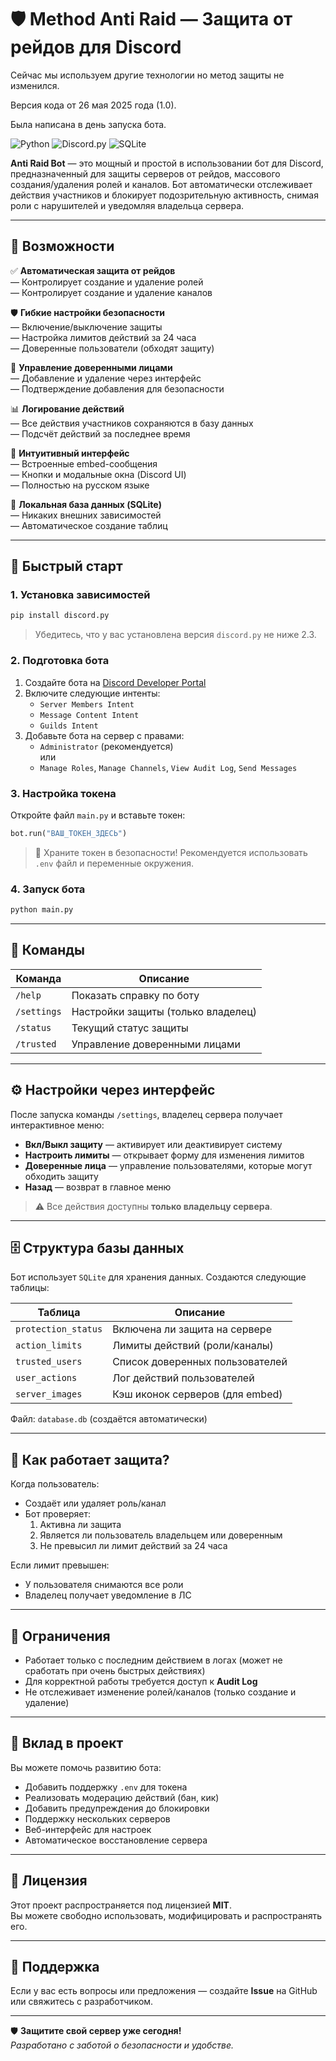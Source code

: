 # 🛡️ Method Anti Raid — Защита от рейдов для Discord

Сейчас мы используем другие технологии но метод защиты не изменился.

Версия кода от 26 мая 2025 года (1.0).

Была написана в день запуска бота.

![Python](https://img.shields.io/badge/Python-3.8%2B-blue)
![Discord.py](https://img.shields.io/badge/Discord.py-v2.3%2B-green)
![SQLite](https://img.shields.io/badge/Database-SQLite-lightgrey)

**Anti Raid Bot** — это мощный и простой в использовании бот для Discord, предназначенный для защиты серверов от рейдов, массового создания/удаления ролей и каналов. Бот автоматически отслеживает действия участников и блокирует подозрительную активность, снимая роли с нарушителей и уведомляя владельца сервера.

---

## 🔧 Возможности

✅ **Автоматическая защита от рейдов**  
— Контролирует создание и удаление ролей  
— Контролирует создание и удаление каналов  

🛡️ **Гибкие настройки безопасности**  
— Включение/выключение защиты  
— Настройка лимитов действий за 24 часа  
— Доверенные пользователи (обходят защиту)  

👥 **Управление доверенными лицами**  
— Добавление и удаление через интерфейс  
— Подтверждение добавления для безопасности  

📊 **Логирование действий**  
— Все действия участников сохраняются в базу данных  
— Подсчёт действий за последнее время  

💬 **Интуитивный интерфейс**  
— Встроенные embed-сообщения  
— Кнопки и модальные окна (Discord UI)  
— Полностью на русском языке  

📁 **Локальная база данных (SQLite)**  
— Никаких внешних зависимостей  
— Автоматическое создание таблиц  

---

## 🚀 Быстрый старт

### 1. Установка зависимостей

```bash
pip install discord.py
```

> Убедитесь, что у вас установлена версия `discord.py` не ниже 2.3.

### 2. Подготовка бота

1. Создайте бота на [Discord Developer Portal](https://discord.com/developers/applications)
2. Включите следующие интенты:
   - `Server Members Intent`
   - `Message Content Intent`
   - `Guilds Intent`
3. Добавьте бота на сервер с правами:
   - `Administrator` (рекомендуется)  
   или
   - `Manage Roles`, `Manage Channels`, `View Audit Log`, `Send Messages`

### 3. Настройка токена

Откройте файл `main.py` и вставьте токен:

```python
bot.run("ВАШ_ТОКЕН_ЗДЕСЬ")
```

> 🔐 Храните токен в безопасности! Рекомендуется использовать `.env` файл и переменные окружения.

### 4. Запуск бота

```bash
python main.py
```

---

## 📜 Команды

| Команда | Описание |
|--------|--------|
| `/help` | Показать справку по боту |
| `/settings` | Настройки защиты (только владелец) |
| `/status` | Текущий статус защиты |
| `/trusted` | Управление доверенными лицами |

---

## ⚙️ Настройки через интерфейс

После запуска команды `/settings`, владелец сервера получает интерактивное меню:

- **Вкл/Выкл защиту** — активирует или деактивирует систему
- **Настроить лимиты** — открывает форму для изменения лимитов
- **Доверенные лица** — управление пользователями, которые могут обходить защиту
- **Назад** — возврат в главное меню

> ⚠️ Все действия доступны **только владельцу сервера**.

---

## 🗄️ Структура базы данных

Бот использует `SQLite` для хранения данных. Создаются следующие таблицы:

| Таблица | Описание |
|--------|--------|
| `protection_status` | Включена ли защита на сервере |
| `action_limits` | Лимиты действий (роли/каналы) |
| `trusted_users` | Список доверенных пользователей |
| `user_actions` | Лог действий пользователей |
| `server_images` | Кэш иконок серверов (для embed) |

Файл: `database.db` (создаётся автоматически)

---

## 🧰 Как работает защита?

Когда пользователь:
- Создаёт или удаляет роль/канал
- Бот проверяет:
  1. Активна ли защита
  2. Является ли пользователь владельцем или доверенным
  3. Не превысил ли лимит действий за 24 часа

Если лимит превышен:
- У пользователя снимаются все роли
- Владелец получает уведомление в ЛС

---

## 🛑 Ограничения

- Работает только с последним действием в логах (может не сработать при очень быстрых действиях)
- Для корректной работы требуется доступ к **Audit Log**
- Не отслеживает изменение ролей/каналов (только создание и удаление)

---

## 🤝 Вклад в проект

Вы можете помочь развитию бота:

- Добавить поддержку `.env` для токена
- Реализовать модерацию действий (бан, кик)
- Добавить предупреждения до блокировки
- Поддержку нескольких серверов
- Веб-интерфейс для настроек
- Автоматическое восстановление сервера

---

## 📎 Лицензия

Этот проект распространяется под лицензией **MIT**.  
Вы можете свободно использовать, модифицировать и распространять его.

---

## 💬 Поддержка

Если у вас есть вопросы или предложения — создайте **Issue** на GitHub или свяжитесь с разработчиком.

---

🛡️ **Защитите свой сервер уже сегодня!**  
*Разработано с заботой о безопасности и удобстве.*
